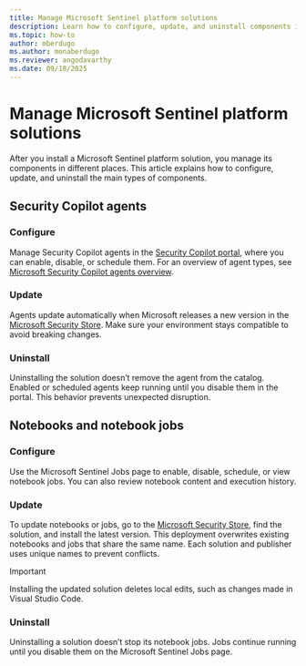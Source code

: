 ```yaml
---
title: Manage Microsoft Sentinel platform solutions
description: Learn how to configure, update, and uninstall components installed by a Microsoft Sentinel platform solution.
ms.topic: how-to
author: mberdugo
ms.author: monaberdugo
ms.reviewer: angodavarthy
ms.date: 09/18/2025
---
```


# Manage Microsoft Sentinel platform solutions

After you install a Microsoft Sentinel platform solution, you manage its components in different places. This article explains how to configure, update, and uninstall the main types of components.

## Security Copilot agents

### Configure
Manage Security Copilot agents in the [Security Copilot portal](https://securitycopilot.microsoft.com), where you can enable, disable, or schedule them. For an overview of agent types, see [Microsoft Security Copilot agents overview](/copilot/security/agents-overview).

### Update
Agents update automatically when Microsoft releases a new version in the [Microsoft Security Store](https://security.microsoft.com/securitystore). Make sure your environment stays compatible to avoid breaking changes.

### Uninstall
Uninstalling the solution doesn’t remove the agent from the catalog. Enabled or scheduled agents keep running until you disable them in the portal. This behavior prevents unexpected disruption.

## Notebooks and notebook jobs

### Configure 
Use the Microsoft Sentinel Jobs page to enable, disable, schedule, or view notebook jobs. You can also review notebook content and execution history.

### Update  
To update notebooks or jobs, go to the [Microsoft Security Store](https://security.microsoft.com/securitystore), find the solution, and install the latest version. This deployment overwrites existing notebooks and jobs that share the same name. Each solution and publisher uses unique names to prevent conflicts.

> [!IMPORTANT]
> Installing the updated solution deletes local edits, such as changes made in Visual Studio Code.

### Uninstall
Uninstalling a solution doesn’t stop its notebook jobs. Jobs continue running until you disable them on the Microsoft Sentinel Jobs page.
